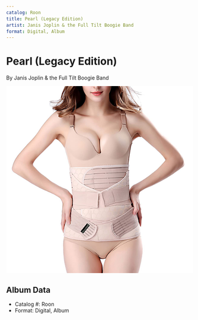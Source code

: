 ```yaml
---
catalog: Roon
title: Pearl (Legacy Edition)
artist: Janis Joplin & the Full Tilt Boogie Band
format: Digital, Album
---
```


# Pearl (Legacy Edition)

By Janis Joplin & the Full Tilt Boogie Band

![](../../assets/albumcovers/Janis_Joplin_and_the_Full_Tilt_Boogie_Band-Pearl_Legacy_Edition.png)

## Album Data

- Catalog #: Roon
- Format: Digital, Album

